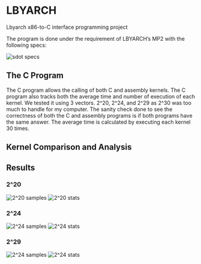 # LBYARCH
Lbyarch x86-to-C interface programming project

The program is done under the requirement of LBYARCH’s MP2 with the following specs:

![sdot specs](LBYARCH/PNGs/lbyarch%20specs.PNG)


## The C Program

The C program allows the calling of both C and assembly kernels. The C program also tracks both the average time and number of execution of each kernel. We tested it using 3 vectors. 2^20, 2^24, and 2^29 as 2^30 was too much to handle for my computer. The sanity check done to see the correctness of both the C and assembly programs is if both programs have the same answer. The average time is calculated by executing each kernel 30 times.

## Kernel Comparison and Analysis




## Results 

### 2^20
![2^20 samples](http://url/to/img.png)
![2^20 stats](http://url/to/img.png)

### 2^24
![2^24 samples](http://url/to/img.png)
![2^24 stats](http://url/to/img.png)

### 2^29
![2^24 samples](http://url/to/img.png)
![2^24 stats](http://url/to/img.png)
